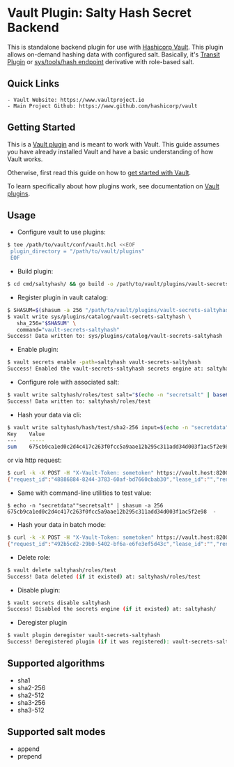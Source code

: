 # Vault Plugin: Salty Hash Secret Backend

This is standalone backend plugin for use with [Hashicorp Vault](https://www.github.com/hashicorp/vault).
This plugin allows on-demand hashing data with configured salt.
Basically, it's [Transit Plugin](https://www.vaultproject.io/docs/secrets/transit)
or [sys/tools/hash endpoint](https://www.vaultproject.io/api-docs/system/tools#hash-data) derivative with role-based salt.

## Quick Links
    - Vault Website: https://www.vaultproject.io
    - Main Project Github: https://www.github.com/hashicorp/vault

## Getting Started

This is a [Vault plugin](https://www.vaultproject.io/docs/internals/plugins.html)
and is meant to work with Vault. This guide assumes you have already installed Vault
and have a basic understanding of how Vault works.

Otherwise, first read this guide on how to [get started with Vault](https://www.vaultproject.io/intro/getting-started/install.html).

To learn specifically about how plugins work, see documentation on [Vault plugins](https://www.vaultproject.io/docs/internals/plugins.html).

## Usage

* Configure vault to use plugins:
```sh
$ tee /path/to/vault/conf/vault.hcl <<EOF
 plugin_directory = "/path/to/vault/plugins"
 EOF
```

* Build plugin:
```sh
$ cd cmd/saltyhash/ && go build -o /path/to/vault/plugins/vault-secrets-saltyhash
```

* Register plugin in vault catalog:
```sh
$ SHASUM=$(shasum -a 256 "/path/to/vault/plugins/vault-secrets-saltyhash" | cut -d " " -f1)
$ vault write sys/plugins/catalog/vault-secrets-saltyhash \
   sha_256="$SHASUM" \
   command="vault-secrets-saltyhash"
Success! Data written to: sys/plugins/catalog/vault-secrets-saltyhash
```

* Enable plugin:
```sh
$ vault secrets enable -path=saltyhash vault-secrets-saltyhash
Success! Enabled the vault-secrets-saltyhash secrets engine at: saltyhash/
```

* Configure role with associated salt:
```sh
$ vault write saltyhash/roles/test salt="$(echo -n "secretsalt" | base64)" mode="append"
Success! Data written to: saltyhash/roles/test
```

* Hash your data via cli:
```sh
$ vault write saltyhash/hash/test/sha2-256 input=$(echo -n "secretdata" | base64)
Key    Value
---    -----
sum    675cb9ca1ed0c2d4c417c263f0fcc5a9aae12b295c311add34d003f1ac5f2e98
```
or via http request:
```sh
$ curl -k -X POST -H "X-Vault-Token: sometoken" https://vault.host:8200/v1/saltyhash/hash/test/sha2-256 -d "{ \"input\": \"$(echo -n "secretdata" | base64)\" }"
{"request_id":"48886884-8244-3783-60af-bd7660cbab30","lease_id":"","renewable":false,"lease_duration":0,"data":{"sum":"675cb9ca1ed0c2d4c417c263f0fcc5a9aae12b295c311add34d003f1ac5f2e98"},"wrap_info":null,"warnings":null,"auth":null}
```

* Same with command-line utilities to test value:
```
$ echo -n "secretdata""secretsalt" | shasum -a 256
675cb9ca1ed0c2d4c417c263f0fcc5a9aae12b295c311add34d003f1ac5f2e98  -
```

* Hash your data in batch mode:
```sh
$ curl -k -X POST -H "X-Vault-Token: sometoken" https://vault.host:8200/v1/saltyhash/hash_batch/test/sha2-256 -d "{ \"input\": [\"$(echo -n "secretdata" | base64)\", \"$(echo -n "secretdata1" | base64)\", \"$(echo -n "secretdata2" | base64)\"] }"
{"request_id":"492b5cd2-29b0-5402-bf6a-e6fe3ef5d43c","lease_id":"","renewable":false,"lease_duration":0,"data":{"sums":["675cb9ca1ed0c2d4c417c263f0fcc5a9aae12b295c311add34d003f1ac5f2e98","59a56517c595f0b78452738eb521e158cbfc05a2f3d9a09b1920d0ca000f67f2","8b84b85152113cd4bcf33b35ab534bf4ac5a5fe0dcfe5a203934abf33a5c3506"]},"wrap_info":null,"warnings":null,"auth":null}
```

* Delete role:
```sh
$ vault delete saltyhash/roles/test
Success! Data deleted (if it existed) at: saltyhash/roles/test
```

* Disable plugin:
```sh
$ vault secrets disable saltyhash
Success! Disabled the secrets engine (if it existed) at: saltyhash/
```

* Deregister plugin
```sh
$ vault plugin deregister vault-secrets-saltyhash
Success! Deregistered plugin (if it was registered): vault-secrets-saltyhash
```

## Supported algorithms
* sha1
* sha2-256
* sha2-512
* sha3-256
* sha3-512

## Supported salt modes
* append
* prepend